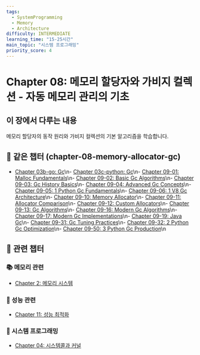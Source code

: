 ```yaml
---
tags:
  - SystemProgramming
  - Memory
  - Architecture
difficulty: INTERMEDIATE
learning_time: "15-25시간"
main_topic: "시스템 프로그래밍"
priority_score: 4
---
```


# Chapter 08: 메모리 할당자와 가비지 컬렉션 - 자동 메모리 관리의 기초

## 이 장에서 다루는 내용

메모리 할당자의 동작 원리와 가비지 컬렉션의 기본 알고리즘을 학습합니다.

## 📂 같은 챕터 (chapter-08-memory-allocator-gc)

- [Chapter 03b-go: Gc](./03b-go-gc.md)\n- [Chapter 03c-python: Gc](./03c-python-gc.md)\n- [Chapter 09-01: Malloc Fundamentals](./09-01-malloc-fundamentals.md)\n- [Chapter 09-02: Basic Gc Algorithms](./09-02-basic-gc-algorithms.md)\n- [Chapter 09-03: Gc History Basics](./09-03-gc-history-basics.md)\n- [Chapter 09-04: Advanced Gc Concepts](./09-04-advanced-gc-concepts.md)\n- [Chapter 09-05: 1 Python Gc Fundamentals](./09-05-1-python-gc-fundamentals.md)\n- [Chapter 09-06: 1 V8 Gc Architecture](./09-06-1-v8-gc-architecture.md)\n- [Chapter 09-10: Memory Allocator](./09-10-memory-allocator.md)\n- [Chapter 09-11: Allocator Comparison](./09-11-allocator-comparison.md)\n- [Chapter 09-12: Custom Allocators](./09-12-custom-allocators.md)\n- [Chapter 09-13: Gc Algorithms](./09-13-gc-algorithms.md)\n- [Chapter 09-16: Modern Gc Algorithms](./09-16-modern-gc-algorithms.md)\n- [Chapter 09-17: Modern Gc Implementations](./09-17-modern-gc-implementations.md)\n- [Chapter 09-19: Java Gc](./09-19-java-gc.md)\n- [Chapter 09-31: Gc Tuning Practices](./09-31-gc-tuning-practices.md)\n- [Chapter 09-32: 2 Python Gc Optimization](./09-32-2-python-gc-optimization.md)\n- [Chapter 09-50: 3 Python Gc Production](./09-50-3-python-gc-production.md)\n

## 🔗 관련 챕터

### 📚 메모리 관련

- [Chapter 2: 메모리 시스템](../chapter-03-memory-system-system/index.md)

### 🚀 성능 관련  

- [Chapter 11: 성능 최적화](../chapter-11-performance-optimization/index.md)

### 🔧 시스템 프로그래밍

- [Chapter 04: 시스템콜과 커널](../chapter-04-syscall-kernel/index.md)
